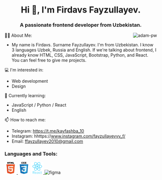 <h1 align="center">Hi 👋, I'm Firdavs Fayzullayev.</h1>
<h3 align="center">A passionate frontend developer from Uzbekistan.</h3>
<p><img align="right" src="https://github.com/Adam-pw/Adam-pw/blob/main/animation_500_kxa883sd.gif" alt="adam-pw"/></p>

🙍‍♂️ About Me:
- My name is Firdavs. Surname Fayzullayev. I'm from Uzbekistan. I know 3 languages Uzbek, Russia and English. If we're talking about frontend, I already know HTML, CSS, JavaScript, Bootstrap, Python, and React. You can feel free to give me projects.

💻 I'm interested in:
- Web development
- Design

🚀 Currently learning:
- JavaScript / Python / React
- English

📫 How to reach me:
- Telegram: https://t.me/kayfashba_10
- Instagram: hhttps://www.instagram.com/fayzullayevvv_f/
- Email: ffayzullayev2010@gmail.com

<h3 align="left">Languages and Tools:</h3>
<p align="left"> <a href="https://www.w3schools.com/css/" target="_blank" rel="noreferrer"> <a href="https://www.w3.org/html/" target="_blank" rel="noreferrer"> <img src="https://raw.githubusercontent.com/devicons/devicon/master/icons/html5/html5-original-wordmark.svg" alt="html5" width="40" height="40"/> </a> <img src="https://raw.githubusercontent.com/devicons/devicon/master/icons/css3/css3-original-wordmark.svg" alt="css3" width="40" height="40"/> </a> <a href="https://developer.mozilla.org/en-US/docs/Web/JavaScript" target="_blank" rel="noreferrer">  <img src="https://raw.githubusercontent.com/devicons/devicon/master/icons/react/react-original-wordmark.svg" alt="react" width="40" height="40"/> </a></ <a href="https://www.figma.com/" target="_blank" rel="noreferrer"> <img src="https://www.vectorlogo.zone/logos/figma/figma-icon.svg" alt="figma" width="40" height="40"/> </a> <p>
